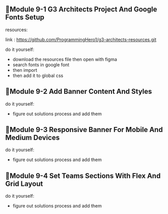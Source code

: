 ## 🌷Module 9-1 G3 Architects Project And Google Fonts Setup

resources:

link : https://github.com/ProgrammingHero1/g3-architects-resources.git

do it yourself: 

- download the resources file then open with figma
- search fonts in google font
- then import 
- then add it to global css

## 🌷Module 9-2 Add Banner Content And Styles

do it yourself: 

- figure out solutions process and add them

## 🌷Module 9-3 Responsive Banner For Mobile And Medium Devices

do it yourself: 

- figure out solutions process and add them

## 🌷Module 9-4 Set Teams Sections With Flex And Grid Layout

do it yourself: 

- figure out solutions process and add them

